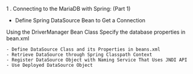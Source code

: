 1 . Connecting to the MariaDB with Spring: (Part 1)

- Define Spring DataSource Bean to Get a Connection

Using the DriverManager Bean Class Specify the database properties in bean.xml

    - Define DataSource Class and its Properties in beans.xml
    - Retrieve DataSource through Spring Classpath Context
    - Register DataSource Object with Naming Service That Uses JNDI API
    - Use Deployed DataSource Object
